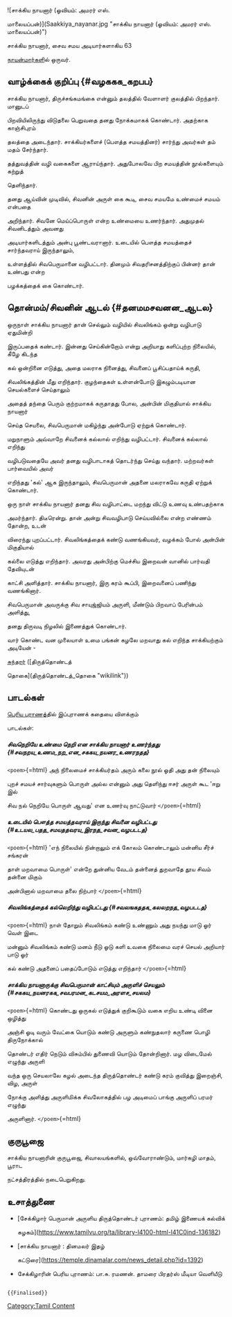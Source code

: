 ![சாக்கிய நாயனார் (ஓவியம்: அமரர் எஸ்.
மாலையப்பன்)](Saakkiya_nayanar.jpg "சாக்கிய நாயனார் (ஓவியம்: அமரர் எஸ். மாலையப்பன்)")
சாக்கிய நாயனார், சைவ சமய அடியார்களாகிய 63
[நாயன்மார்கள](நாயன்மார்கள் "wikilink")ில் ஒருவர்.

## வாழ்க்கைக் குறிப்பு {#வழககக_கறபப}

சாக்கிய நாயனார், திருச்சங்கமங்கை என்னும் தலத்தில் வேளாளர் குலத்தில் பிறந்தார். மானுடப்
பிறவியிலிருந்து விடுதலை பெறுவதை தனது நோக்கமாகக் கொண்டார். அதற்காக காஞ்சிபுரம்
தலத்தை அடைந்தார். சாக்கியர்களைச் (பௌத்த சமயத்தினர்) சார்ந்து அவர்கள் தம் மதம் சேர்ந்தார்.
தத்துவத்தின் வழி வகைகளை ஆராய்ந்தார். அதுபோலவே பிற சமயத்தின் நூல்களையும் கற்றுத்
தெளிந்தார்.

தனது ஆய்வின் முடிவில், சிவனின் அருள் கை கூடி, சைவ சமயமே உண்மைச் சமயம் என்பதை
அறிந்தார். சிவனே மெய்ப்பொருள் என்ற உண்மையை உணர்ந்தார். அதுமுதல் சிவனிடத்தும் அவனது
அடியார்களிடத்தும் அன்பு பூண்டவரானார். உடையில் பௌத்த சமயத்தைச் சார்ந்தவராய் இருந்தாலும்,
உள்ளத்தில் சிவபெருமானை வழிபட்டார். தினமும் சிவதரிசனத்திற்குப் பின்னர் தான் உண்பது என்ற
பழக்கத்தைக் கை கொண்டார்.

## தொன்மம்/சிவனின் ஆடல் {#தனமமசவனன_ஆடல}

ஒருநாள் சாக்கிய நாயனார் தான் செல்லும் வழியில் சிவலிங்கம் ஒன்று வழிபாடு ஏதுமின்றி
இருப்பதைக் கண்டார். இன்னது செய்கின்றோம் என்று அறியாது களிப்புற்ற நிலையில், கீழே கிடந்த
கல் ஒன்றினை எடுத்து, அதை மலராக நினைத்து, சிவனைப் பூசிப்பதாய்க் கருதி,
சிவலிங்கத்தின் மீது எறிந்தார். குழந்தைகள் உள்ளன்போடு இகழும்படியான செயல்களைச் செய்தாலும்
அதைத் தந்தை பெரும் குற்றமாகக் கருதாதது போல, அன்பின் மிகுதியால் சாக்கிய நாயனார்
செய்த செயலை, சிவபெருமான் மகிழ்ந்து அன்போடு ஏற்றுக் கொண்டார்.

மறுநாளும் அவ்வாறே சிவனைக் கல்லால் எறிந்து வழிபட்டார். சிவனைக் கல்லால் எறிந்து
வழிபடுவதையே அவர் தனது வழிபாடாகத் தொடர்ந்து செய்து வந்தார். மற்றவர்கள் பார்வையில் அவர்
எறிந்தது 'கல்' ஆக இருந்தாலும், சிவபெருமான் அதனை மலராகவே கருதி ஏற்றுக் கொண்டார்.

ஒரு நாள் சாக்கிய நாயனார் தனது சிவ வழிபாட்டை மறந்து விட்டு உணவு உண்பதற்காக
அமர்ந்தார். திடீரென்று. தான் அன்று சிவவழிபாடு செய்யவில்லை என்ற எண்ணம் தோன்ற, உடன்
விரைந்து புறப்பட்டார். சிவலிங்கத்தைக் கண்டு வணங்கியவர், வழக்கம் போல் அன்பின் மிகுதியால்
கல்லை எடுத்து எறிந்தார். அவரது அன்பிற்கு மெச்சிய இறைவன் வானில் பார்வதி தேவியுடன்
காட்சி அளித்தார். சாக்கிய நாயனார், இரு கரம் கூப்பி, இறைவனைப் பணிந்து வணங்கினார்.
சிவபெருமான் அவருக்கு சிவ சாயுஜ்ஜியம் அருளி, மீண்டும் பிறவாப் பேரின்பம் அளித்து,
தனது திருவடி நிழலில் இணைத்துக் கொண்டார்.

வார் கொண்ட வன முலையாள் உமை பங்கன் கழலே மறவாது கல் எறிந்த சாக்கியற்கும் அடியேன் -
[சுந்தரர்](சுந்தரமூர்த்தி_நாயனார் "wikilink") ([திருத்தொண்டத்
தொகை](திருத்தொண்டத்_தொகை "wikilink"))

## பாடல்கள்

[பெரிய புராணத](பெரிய_புராணம் "wikilink")்தில் இப்புராணக் கதையை விளக்கும்
பாடல்கள்:

##### சிவநெறியே உண்மை நெறி என சாக்கிய நாயனார் உணர்ந்தது {#சவநறய_உணம_நற_என_சககய_நயனர_உணரநதத}

`<poem>`{=html} அந் நிலைமைச் சாக்கியர்தம் அரும் கலை நூல் ஓதி அது தன் நிலையும்
புறச் சமயச் சார்வுகளும் பொருள் அல்ல என்னும் அது தெளிந்து ஈசர் அருள் கூட \'ஈறு இல்
சிவ நல் நெறியே பொருள் ஆவது\' என உணர்வு நாட்டுவார் `</poem>`{=html}

##### உடையில் பௌத்த சமயத்தவராய் இருந்து சிவனை வழிபட்டது {#உடயல_பதத_சமயததவரய_இரநத_சவன_வழபடடத}

`<poem>`{=html} \'எந் நிலையில் நின்றாலும் எக் கோலம் கொண்டாலும் மன்னிய சீர்ச் சங்கரன்
தாள் மறவாமை பொருள்\' என்றே துன்னிய வேடம் தன்னைத் துறவாதே தூய சிவம் தன்னை மிகும்
அன்பினால் மறவாமை தலை நிற்பார் `</poem>`{=html}

##### சிவலிங்கத்தைக் கல்லெறிந்து வழிபட்டது {#சவலஙகததக_கலலறநத_வழபடடத}

`<poem>`{=html} நாள் தோறும் சிவலிங்கம் கண்டு உண்ணும் அது நயந்து மாடு ஓர் வெள் இடை
மன்னும் சிவலிங்கம் கண்டு மனம் நீடு ஓடு களி உவகை நிலைமை வரச் செயல் அறியார் பாடு ஓர்
கல் கண்டு அதனைப் பதைப்போடும் எடுத்து எறிந்தார் `</poem>`{=html}

##### சாக்கிய நாயனாருக்கு சிவபெருமான் காட்சியும் அருளிச் செயலும் {#சககய_நயனரகக_சவபரமன_கடசயம_அரளச_சயலம}

`<poem>`{=html} கொண்டது ஒருகல் எடுத்துக் குறிகூடும் வகை எறிய உண்டி வினை ஒழித்து
அஞ்சி ஓடி வரும் வேட்கை யொடும் கண்டு அருளும் கண்நுதலார் கருணை பொழி திருநோக்கால்
தொண்டர் எதிர் நெடும் விசும்பில் துணைவி யொடும் தோன்றினார். மழ விடைமேல் எழுந்து அருளி
வந்த ஒரு செயலாலே கழல் அடைந்த திருத்தொண்டர் கண்டு கரம் குவித்து இறைஞ்சி, விழ, அருள்
நோக்கு அளித்து அருளிமிக்க சிவலோகத்தில் பழ அடிமைப் பாங்கு அருளிப் பரமர் எழுந்து
அருளினார். `</poem>`{=html}

## குருபூஜை

சாக்கிய நாயனாரின் குருபூஜை, சிவாலயங்களில், ஒவ்வோராண்டும், மார்கழி மாதம், பூராட
நட்சத்திரத்தில் நடைபெறுகிறது.

## உசாத்துணை

-   [சேக்கிழார் பெருமான் அருளிய திருத்தொண்டர் புராணம்: தமிழ் இணையக் கல்விக்
    கழகம்](https://www.tamilvu.org/ta/library-l4100-html-l41C0ind-136182)
-   [சாக்கிய நாயனார் : தினமலர் இதழ்
    கட்டுரை](https://temple.dinamalar.com/news_detail.php?id=1392)
-   சேக்கிழாரின் பெரிய புராணம்: பா.சு. ரமணன். தாமரை பிரதர்ஸ் மீடியா வெளியீடு

```{=mediawiki}
{{Finalised}}
```
[Category:Tamil Content](Category:Tamil_Content "wikilink")
